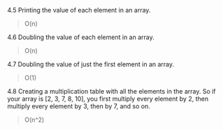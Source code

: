 4.5 Printing the value of each element in an array.
>O(n)

4.6 Doubling the value of each element in an array.
>O(n)

4.7 Doubling the value of just the first element in an array.
>O(1)

4.8 Creating a multiplication table with all the elements in the array. So
if your array is [2, 3, 7, 8, 10], you first multiply every element by 2,
then multiply every element by 3, then by 7, and so on.
>O(n^2)


